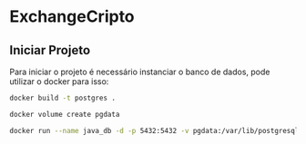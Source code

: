# ExchangeCripto

## Iniciar Projeto

Para iniciar o projeto é necessário instanciar o banco de dados, pode utilizar o docker para isso:
```bash
docker build -t postgres . 
``` 
```bash
docker volume create pgdata
``` 
```bash
docker run --name java_db -d -p 5432:5432 -v pgdata:/var/lib/postgresql/data postgres    
``` 